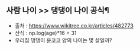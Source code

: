 ## 사람 나이 >> 댕댕이 나이 공식¶


- 출처 : https://www.wikitree.co.kr/articles/482773
- 산식 : np.log(age)*16 + 31
- 우리집 댕댕이 윤코코 양의 나이는 몇 살일까? 
